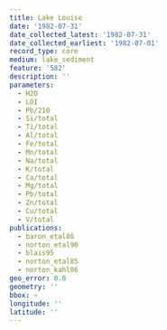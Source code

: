 ```yaml
---
title: Lake Louise
date: '1982-07-31'
date_collected_latest: '1982-07-31'
date_collected_earliest: '1982-07-01'
record_type: core
medium: lake_sediment
feature: '582'
description: ''
parameters:
  - H2O
  - LOI
  - Pb/210
  - Si/total
  - Ti/total
  - Al/total
  - Fe/total
  - Mn/total
  - Na/total
  - K/total
  - Ca/total
  - Mg/total
  - Pb/total
  - Zn/total
  - Cu/total
  - V/total
publications:
  - baron_etal86
  - norton_etal90
  - blais95
  - norton_etal85
  - norton_kahl86
geo_error: 0.0
geometry: ''
bbox: ~
longitude: ''
latitude: ''
---
```


